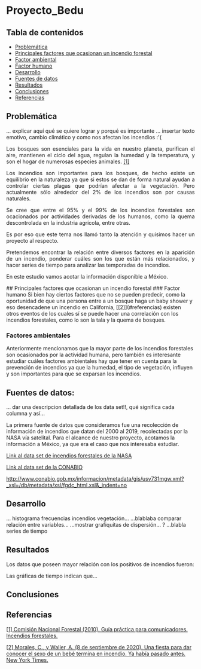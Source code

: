 
# Proyecto_Bedu


## Tabla de contenidos
- [Problemática](#problemática)
- [Principales factores que ocasionan un incendio forestal](#principales-factores-que-ocasionan-un-incendio-forestal)
- [Factor ambiental](##factor-ambiental)
- [Factor humano](##factor-humano)
- [Desarrollo](#desarrollo)
- [Fuentes de datos](##fuentes-de-datos)
- [Resultados](#resultados)
- [Conclusiones](#conclusiones)
- [Referencias](#referencias)
## Problemática
<div style="text-align: justify">
... explicar aquí qué se quiere lograr y porqué es importante
... insertar texto emotivo, cambio climático y como nos afectan los incendios :'(


Los bosques son esenciales para la vida en nuestro planeta, purifican el aire, mantienen el ciclo del agua, regulan la humedad y la temperatura, y son el hogar de numerosas especies animales. [[1]](#referencias)

Los incendios son importantes para los bosques, de hecho existe un equilibrio en la naturaleza ya que si estos se dan de forma natural ayudan a controlar ciertas plagas que podrían afectar a la vegetación. Pero actualmente sólo alrededor del 2% de los incendios son por causas naturales.

Se cree que entre el 95% y el 99% de los incendios forestales son ocacionados por actividades derivadas de los humanos, como la quema descontrolada en la industria agrícola, entre otras.

Es por eso que este tema nos llamó tanto la atención y quisimos hacer un proyecto al respecto.

Pretendemos encontrar la relación entre diversos factores en la aparición de un incendio, ponderar cuáles son los que están más relacionados, y hacer series de tiempo para analizar las temporadas de incendios.

En este estudio vamos acotar la información disponible a México.

</div>
## Principales factores que ocasionan un incendio forestal
### Factor humano
Si bien hay ciertos factores que no se pueden predecir, como la oportunidad de que una persona entre a un bosque haga un baby shower y eso desencadene un incendio en California, [[2]](#referencias) existen otros eventos de los cuales sí se puede hacer una correlación con los incendios forestales, como lo son la tala y la quema de bosques.


### Factores ambientales
Anteriormente mencionamos que la mayor parte de los incendios forestales son ocasionados por la actividad humana, pero también es interesante estudiar cuáles factores ambientales hay que tener en cuenta para la prevención de incendios ya que la humedad, el tipo de vegetación, influyen y son importantes para que se exparsan los incendios.


## Fuentes de datos:

... dar una descripcion detallada de los data set!!, qué significa cada columna  y así...

La primera fuente de datos que consideramos fue una recolección de información de incendios que datan del 2000 al 2019, recolectadas por la NASA vía satelital.
Para el alcance de nuestro proyecto, acotamos la información a México, ya que era el caso que nos interesaba estudiar.

[Link al data set de incendios forestales de la NASA](https://firms.modaps.eosdis.nasa.gov/country/)


[Link al data set de la CONABIO](http://www.conabio.gob.mx/informacion/metadata/gis/ecort08gw.xml?_xsl=/db/metadata/xsl/fgdc_html.xsl&_indent=no)

http://www.conabio.gob.mx/informacion/metadata/gis/usv731mgw.xml?_xsl=/db/metadata/xsl/fgdc_html.xsl&_indent=no



## Desarrollo


... histograma frecuencias incendios vegetación...
...blablaba comparar relación entre variables...
...mostrar grafiquitas de dispersión... ?
...blabla series de tiempo




## Resultados

Los datos que poseen mayor relación con los positivos de incendios fueron:


Las gráficas de tiempo indican que...


## Conclusiones

## Referencias

[[1]  Comisión Nacional Forestal (2010). Guía práctica para comunicadores. Incendios forestales.](http://www.conafor.gob.mx:8080/documentos/docs/10/236Gu%C3%ADa%20pr%C3%A1ctica%20para%20comunicadores%20-%20Incendios%20Forestales.pdf)


[[2]  Morales, C., y Waller, A. (8 de septiembre de 2020). Una fiesta para dar conocer el sexo de un bebé termina en incendio. Ya había pasado antes. New York Times.](https://www.nytimes.com/es/2020/09/08/espanol/estados-unidos/incendio-california-fiesta.html)



